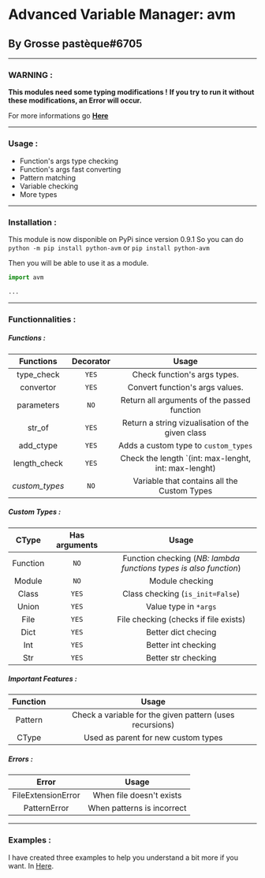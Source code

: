 # Advanced Variable Manager: avm

## By Grosse pastèque#6705


-------------


### WARNING :

__**This modules need some typing modifications !**__
**If you try to run it without these modifications, an Error will occur.**

For more informations go **[Here](./avm/__init__.py)**


-------------


### Usage :

- Function's args type checking
- Function's args fast converting
- Pattern matching
- Variable checking
- More types


------------


### Installation :

This module is now disponible on PyPi since version 0.9.1
So you can do `python -m pip install python-avm` or `pip install python-avm`

Then you will be able to use it as a module.

```python
import avm

...
```


-------------


### Functionnalities :

##### Functions :

| Functions | Decorator | Usage |
| :------------: | :------------: | :------------: |
| type_check | `YES` | Check function's args types. |
| convertor | `YES` | Convert function's args values. |
| parameters | `NO` | Return all arguments of the passed function |
| str_of | `YES` | Return a string vizualisation of the given class |
| add_ctype | `YES` | Adds a custom type to `custom_types` |
| length_check | `YES` | Check the length `(int: max-lenght, int: max-lenght) | int: max-lenght` of and object |
| *custom_types* | `NO` | Variable that contains all the Custom Types |

##### Custom Types :

| CType | Has arguments | Usage |
| :------------:| :------------:| :------------: | 
| Function | `NO` | Function checking (*NB: lambda functions types is also function*) |
| Module | `NO` | Module checking |
| Class | `YES` | Class checking (`is_init=False`) |
| Union | `YES` | Value type in `*args` |
| File | `YES` | File checking (checks if file exists) |
| Dict | `YES` | Better dict checing |
| Int | `YES` | Better int checking |
| Str | `YES` | Better str checking |

##### Important Features :
| Function | Usage |
| :------------:| :------------:|
| Pattern | Check a variable for the given pattern (uses recursions) |
| CType | Used as parent for new custom types |

##### Errors :
| Error | Usage |
| :------------:| :------------:|
| FileExtensionError | When file doesn't exists |
| PatternError | When patterns is incorrect |


------------


### Examples :

I have created three examples to help you understand a bit more if you want.
In [Here](./examples/).